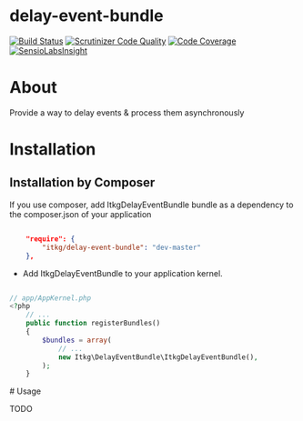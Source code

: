 delay-event-bundle
==================

[![Build Status](https://travis-ci.org/itkg/delay-event-bundle.svg?branch=master)](https://travis-ci.org/itkg/delay-event-bundle)
[![Scrutinizer Code Quality](https://scrutinizer-ci.com/g/itkg/delay-event-bundle/badges/quality-score.png?b=master)](https://scrutinizer-ci.com/g/itkg/delay-event-bundle/?branch=master)
[![Code Coverage](https://scrutinizer-ci.com/g/itkg/delay-event-bundle/badges/coverage.png?b=master)](https://scrutinizer-ci.com/g/itkg/delay-event-bundle/?branch=master)
[![SensioLabsInsight](https://insight.sensiolabs.com/projects/4255ae9a-d8ae-43df-a4dd-6b1a51f8585c/small.png)](https://insight.sensiolabs.com/projects/4255ae9a-d8ae-43df-a4dd-6b1a51f8585c)

# About

Provide a way to delay events & process them asynchronously

# Installation

## Installation by Composer

If you use composer, add ItkgDelayEventBundle bundle as a dependency to the composer.json of your application

```json

    "require": {
        "itkg/delay-event-bundle": "dev-master"
    },

```

* Add ItkgDelayEventBundle to your application kernel.

```php

// app/AppKernel.php
<?php
    // ...
    public function registerBundles()
    {
        $bundles = array(
            // ...
            new Itkg\DelayEventBundle\ItkgDelayEventBundle(),
        );
    }

```

# Usage 

TODO
